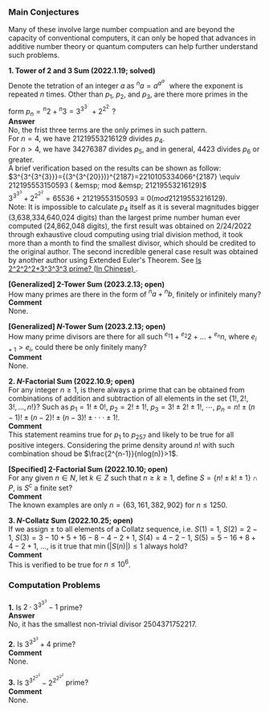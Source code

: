 ### Main Conjectures
Many of these involve large number compuation and are beyond the capacity of conventional computers, it can only be hoped that advances in additive number theory or quantum computers can help further understand such problems.
<p/>

**1. Tower of $2$ and $3$ Sum (2022.1.19; solved)**
<br/>
Denote the tetration of an integer $a$ as ${^{n}a}=a^{a^{a^{.^{.^{.}}}}}$ where the exponent is repeated $n$ times. Other than $p_1$, $p_2$, and $p_3$, are there more primes in the form $p_n={^{n}2}+{^{n}3}=3^{3^{3^{.^{.^{.}}}}}+2^{2^{2^{.^{.^{.}}}}}$?
<br/>
<strong> Answer </strong>
<br/>
No, the frist three terms are the only primes in such pattern.
<br/>
For $n=4$, we have $21219553216129$ divides $p_4$. 
<br/>
For $n>{4}$, we have $34276387$ divides $p_5$, and in general, $4423$ divides $p_6$ or greater. 
<br/>
A brief verification based on the results can be shown as follow:
<br/>
$3^{3^{3^{3}}}={(3^{3^{20}})}^{2187}=2210105334066^{2187} \equiv 212195553150593 ( &emsp; mod &emsp; 21219553216129)$
<br/>
$3^{3^{3^{3}}}+2^{2^{2^{2}}}=65536+21219553150593\equiv{0 (mod 21219553216129)}.$
<br/>
Note: It is impossible to calculate $p_4$ itself as it is several magnitudes bigger (3,638,334,640,024 digits) than the largest prime number human ever computed (24,862,048 digits), the first result was obtained on 2/24/2022 through exhaustive cloud computing using trial division method, it took more than a month to find the smallest divisor, which should be credited to the original author. The second incredible general case result was obtained by another author using Extended Euler's Theorem. See
<a href="https://www.zhihu.com/question/512482114/answer/2319816820?utm_id=0"> Is 2^2^2^2+3^3^3^3 prime? (In Chinese) </a>.

**[Generalized] $2$-Tower Sum (2023.2.13; open)**
<br/>
How many primes are there in the form of ${^{n}a}+{^{n}b}$, finitely or infinitely many?
<br/>
<strong> Comment </strong>
<br/>
None.

**[Generalized] $N$-Tower Sum (2023.2.13; open)**
<br/>
How many prime divisors are there for all such ${^{e_1}1}+{^{e_2}2}+...+{^{e_n}n}$, where $e_{i+1}>e_{i}$, could there be only finitely many?
<br/>
<strong> Comment </strong>
<br/>
None.

**2. $N$-Factorial Sum (2022.10.9; open)** 
<br/>
For any integer $n\geq{1}$, is there always a prime that can be obtained from combinations of addition and subtraction of all elements in the set $\lbrace{1!, 2!, 3!, …, n!}\rbrace$? 
Such as
$p_1={1!}\pm{0!},$
$p_2={2!}\pm{1!},$
$p_3={3!}\pm{2!}\pm{1!},$
$\cdots,$
$p_n=n!\pm(n-1)!\pm(n-2)!\pm(n-3)!\pm\cdot\cdot\cdot\pm{1!}.$
<br/>
<strong> Comment </strong>
<br/>
This statement reamins true for $p_{1}$ to $p_{257}$ and likely to be true for all positive integers. Considering the prime density around $n!$ with such combination shoud be $\frac{2^{n-1}}{nlog(n)}>1$.

**[Specified] $2$-Factorial Sum (2022.10.10; open)**
<br/>
For any given $n\in{N}$, let $k\in{Z}$ such that $n\geq{k}\geq{1}$, define $S=\lbrace{n!}\pm{k!}\pm{1}\rbrace\cap{P}$, is $S^c$ a finite set?
<br/>
<strong> Comment </strong>
<br/>
The known examples are only $n=\lbrace{63, 161, 382, 902}\rbrace$ for $n\leq1250$.

**3. $N$-Collatz Sum (2022.10.25; open)**
<br/>
If we assign $\pm$ to all elements of a Collatz sequence, i.e.
$S(1)=1$,
$S(2)=2-1$,
$S(3)=3-10+5+16-8-4-2+1$,
$S(4)=4-2-1$,
$S(5)=5-16+8+4-2+1$, ...,
is it true that $\min(|S(n)|)\leq{1}$ always hold?  
<strong> Comment </strong>
<br/>
This is verified to be true for $n\leq{10^6}$.



### Computation Problems
**1.** Is $2\cdot3^{3^{3^{3}}}-1$ prime?
<br/>
<strong> Answer </strong>
<br/>
No, it has the smallest non-trivial divisor $2504371752217$.

**2.** Is $3^{3^{3^{3}}}+4$ prime?
<br/>
<strong> Comment </strong>
<br/>
None.

**3.** Is $3^{3^{2^{2^{2}}}}-2^{2^{2^{2^{2}}}}$ prime?
<br/>
<strong> Comment </strong>
<br/>
None.


<p/>
<html lang="en">
<head>
<meta http-equiv="content-type" content="text/html; charset=utf-8">
<script type="text/javascript" charset="utf-8" src="
https://cdn.mathjax.org/mathjax/latest/MathJax.js?config=TeX-AMS-MML_HTMLorMML,
https://vincenttam.github.io/javascripts/MathJaxLocal.js"></script>
</head>
